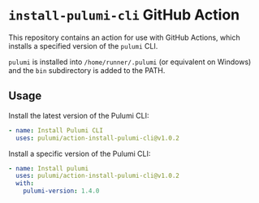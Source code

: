 # `install-pulumi-cli` GitHub Action

This repository contains an action for use with GitHub Actions, which installs a specified version of  the `pulumi` CLI.

`pulumi` is installed into `/home/runner/.pulumi` (or equivalent on Windows) and the `bin` subdirectory is added to the PATH.

## Usage

Install the latest version of the Pulumi CLI:

```yaml
- name: Install Pulumi CLI
  uses: pulumi/action-install-pulumi-cli@v1.0.2
```

Install a specific version of the Pulumi CLI:

```yaml
- name: Install pulumi
  uses: pulumi/action-install-pulumi-cli@v1.0.2
  with:
    pulumi-version: 1.4.0
```
